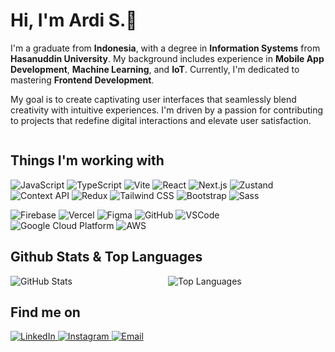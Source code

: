 # Hi, I'm Ardi S.👋

I'm a graduate from **Indonesia**, with a degree in **Information Systems** from **Hasanuddin University**. My background includes experience in **Mobile App Development**, **Machine Learning**, and **IoT**. Currently, I'm dedicated to mastering **Frontend Development**.

My goal is to create captivating user interfaces that seamlessly blend creativity with intuitive experiences. I'm driven by a passion for contributing to projects that redefine digital interactions and elevate user satisfaction.

<div style="display: flex; justify-content: space-between;">

  <div style="flex: 1; margin-right: 1rem;">

## Things I'm working with
![JavaScript](https://img.shields.io/badge/JavaScript-%23323330?style=for-the-badge&logo=javascript&logoColor=%23F7DF1E)
![TypeScript](https://img.shields.io/badge/TypeScript-3178C6?style=for-the-badge&logo=typescript&logoColor=white)
![Vite](https://img.shields.io/badge/Vite-646CFF?style=for-the-badge&logo=vite&logoColor=white)
![React](https://img.shields.io/badge/React-20232A?style=for-the-badge&logo=react&logoColor=61DAFB)
![Next.js](https://img.shields.io/badge/Next.js-000000?style=for-the-badge&logo=next.js&logoColor=white)
![Zustand](https://img.shields.io/badge/Zustand-000000?style=for-the-badge)
![Context API](https://img.shields.io/badge/Context-FFCA28?style=for-the-badge&logo=react&logoColor=white)
![Redux](https://img.shields.io/badge/Redux-764ABC?style=for-the-badge&logo=redux&logoColor=white)
![Tailwind CSS](https://img.shields.io/badge/Tailwind_CSS-38B2AC?style=for-the-badge&logo=tailwind-css&logoColor=white)
![Bootstrap](https://img.shields.io/badge/Bootstrap-%23563D7C?style=for-the-badge&logo=bootstrap&logoColor=white)
![Sass](https://img.shields.io/badge/Sass-CC6699?style=for-the-badge&logo=sass&logoColor=white)

![Firebase](https://img.shields.io/badge/Firebase-FFCA28?style=for-the-badge&logo=firebase&logoColor=white)
![Vercel](https://img.shields.io/badge/Vercel-000000?style=for-the-badge&logo=vercel&logoColor=white)
![Figma](https://img.shields.io/badge/Figma-F24E1E?style=for-the-badge&logo=figma&logoColor=white)
![GitHub](https://img.shields.io/badge/GitHub-181717?style=for-the-badge&logo=github&logoColor=white)
![VSCode](https://img.shields.io/badge/VSCode-007ACC?style=for-the-badge&logo=visual-studio-code&logoColor=white)
![Google Cloud Platform](https://img.shields.io/badge/Google_Cloud_Platform-1a73e8?style=for-the-badge&logo=google-cloud&logoColor=white)
![AWS](https://img.shields.io/badge/AWS-%23FA7343?style=for-the-badge&logo=amazon&logoColor=white)

## Github Stats & Top Languages
<div style="display: grid; grid-template-columns: 1fr 1fr; gap: 1rem; align-items: start;"">
  <img src="https://github-readme-stats.vercel.app/api?username=ardii2711&show_icons=true&hide_border=true" alt="GitHub Stats">
  <img src="https://github-readme-stats.vercel.app/api/top-langs/?username=ardii2711&layout=compact&hide_border=true" alt="Top Languages">
</div>


## Find me on
<p>
  <a href="https://www.linkedin.com/in/ardii2711/" target="_blank">
    <img alt="LinkedIn" src="https://img.shields.io/badge/LinkedIn-%230077B5?style=for-the-badge&logo=linkedin&logoColor=white" />
  </a>
  <a href="https://www.instagram.com/ardii11_/" target="_blank">
    <img alt="Instagram" src="https://img.shields.io/badge/Instagram-%23E4405F?style=for-the-badge&logo=instagram&logoColor=white" />
  </a>
  <a href="mailto:ardisa2711@gmail.com" target="_blank">
    <img alt="Email" src="https://img.shields.io/badge/Email-%23EA4335?style=for-the-badge&logo=gmail&logoColor=white" />
  </a>
</p>
